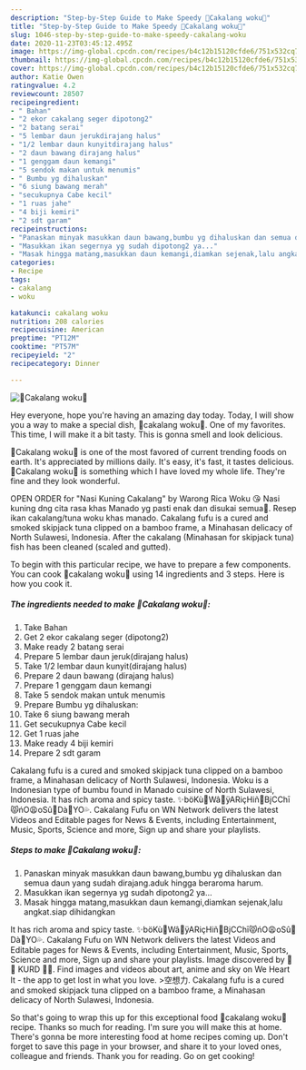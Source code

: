 ```yaml
---
description: "Step-by-Step Guide to Make Speedy 🌸Cakalang woku🌸"
title: "Step-by-Step Guide to Make Speedy 🌸Cakalang woku🌸"
slug: 1046-step-by-step-guide-to-make-speedy-cakalang-woku
date: 2020-11-23T03:45:12.495Z
image: https://img-global.cpcdn.com/recipes/b4c12b15120cfde6/751x532cq70/🌸cakalang-woku🌸-foto-resep-utama.jpg
thumbnail: https://img-global.cpcdn.com/recipes/b4c12b15120cfde6/751x532cq70/🌸cakalang-woku🌸-foto-resep-utama.jpg
cover: https://img-global.cpcdn.com/recipes/b4c12b15120cfde6/751x532cq70/🌸cakalang-woku🌸-foto-resep-utama.jpg
author: Katie Owen
ratingvalue: 4.2
reviewcount: 28507
recipeingredient:
- " Bahan"
- "2 ekor cakalang seger dipotong2"
- "2 batang serai"
- "5 lembar daun jerukdirajang halus"
- "1/2 lembar daun kunyitdirajang halus"
- "2 daun bawang dirajang halus"
- "1 genggam daun kemangi"
- "5 sendok makan untuk menumis"
- " Bumbu yg dihaluskan"
- "6 siung bawang merah"
- "secukupnya Cabe kecil"
- "1 ruas jahe"
- "4 biji kemiri"
- "2 sdt garam"
recipeinstructions:
- "Panaskan minyak masukkan daun bawang,bumbu yg dihaluskan dan semua daun yang sudah dirajang.aduk hingga beraroma harum."
- "Masukkan ikan segernya yg sudah dipotong2 ya..."
- "Masak hingga matang,masukkan daun kemangi,diamkan sejenak,lalu angkat.siap dihidangkan"
categories:
- Recipe
tags:
- cakalang
- woku

katakunci: cakalang woku 
nutrition: 208 calories
recipecuisine: American
preptime: "PT12M"
cooktime: "PT57M"
recipeyield: "2"
recipecategory: Dinner

---
```



![🌸Cakalang woku🌸](https://img-global.cpcdn.com/recipes/b4c12b15120cfde6/751x532cq70/🌸cakalang-woku🌸-foto-resep-utama.jpg)

Hey everyone, hope you're having an amazing day today. Today, I will show you a way to make a special dish, 🌸cakalang woku🌸. One of my favorites. This time, I will make it a bit tasty. This is gonna smell and look delicious.

🌸Cakalang woku🌸 is one of the most favored of current trending foods on earth. It's appreciated by millions daily. It's easy, it's fast, it tastes delicious. 🌸Cakalang woku🌸 is something which I have loved my whole life. They're fine and they look wonderful.

OPEN ORDER for &#34;Nasi Kuning Cakalang&#34; by Warong Rica Woku 😘 Nasi kuning dng cita rasa khas Manado yg pasti enak dan disukai semua🤗. Resep ikan cakalang/tuna woku khas manado. Cakalang fufu is a cured and smoked skipjack tuna clipped on a bamboo frame, a Minahasan delicacy of North Sulawesi, Indonesia. After the cakalang (Minahasan for skipjack tuna) fish has been cleaned (scaled and gutted).


To begin with this particular recipe, we have to prepare a few components. You can cook 🌸cakalang woku🌸 using 14 ingredients and 3 steps. Here is how you cook it.

<!--inarticleads1-->

##### The ingredients needed to make 🌸Cakalang woku🌸:

1. Take  Bahan
1. Get 2 ekor cakalang seger (dipotong2)
1. Make ready 2 batang serai
1. Prepare 5 lembar daun jeruk(dirajang halus)
1. Take 1/2 lembar daun kunyit(dirajang halus)
1. Prepare 2 daun bawang (dirajang halus)
1. Prepare 1 genggam daun kemangi
1. Take 5 sendok makan untuk menumis
1. Prepare  Bumbu yg dihaluskan:
1. Take 6 siung bawang merah
1. Get secukupnya Cabe kecil
1. Get 1 ruas jahe
1. Make ready 4 biji kemiri
1. Prepare 2 sdt garam


Cakalang fufu is a cured and smoked skipjack tuna clipped on a bamboo frame, a Minahasan delicacy of North Sulawesi, Indonesia. Woku is a Indonesian type of bumbu found in Manado cuisine of North Sulawesi, Indonesia. It has rich aroma and spicy taste. ✨böKù🌸Wâ🧚ÿARiçHiñ🤴BįCChī😾ńO😩oSû🚣Dà🎉YO💦. Cakalang Fufu on WN Network delivers the latest Videos and Editable pages for News &amp; Events, including Entertainment, Music, Sports, Science and more, Sign up and share your playlists. 

<!--inarticleads2-->

##### Steps to make 🌸Cakalang woku🌸:

1. Panaskan minyak masukkan daun bawang,bumbu yg dihaluskan dan semua daun yang sudah dirajang.aduk hingga beraroma harum.
1. Masukkan ikan segernya yg sudah dipotong2 ya...
1. Masak hingga matang,masukkan daun kemangi,diamkan sejenak,lalu angkat.siap dihidangkan


It has rich aroma and spicy taste. ✨böKù🌸Wâ🧚ÿARiçHiñ🤴BįCChī😾ńO😩oSû🚣Dà🎉YO💦. Cakalang Fufu on WN Network delivers the latest Videos and Editable pages for News &amp; Events, including Entertainment, Music, Sports, Science and more, Sign up and share your playlists. Image discovered by 🍃🌸 KURD 🌸🍃. Find images and videos about art, anime and sky on We Heart It - the app to get lost in what you love. &gt;空想力. Cakalang fufu is a cured and smoked skipjack tuna clipped on a bamboo frame, a Minahasan delicacy of North Sulawesi, Indonesia. 

So that's going to wrap this up for this exceptional food 🌸cakalang woku🌸 recipe. Thanks so much for reading. I'm sure you will make this at home. There's gonna be more interesting food at home recipes coming up. Don't forget to save this page in your browser, and share it to your loved ones, colleague and friends. Thank you for reading. Go on get cooking!

